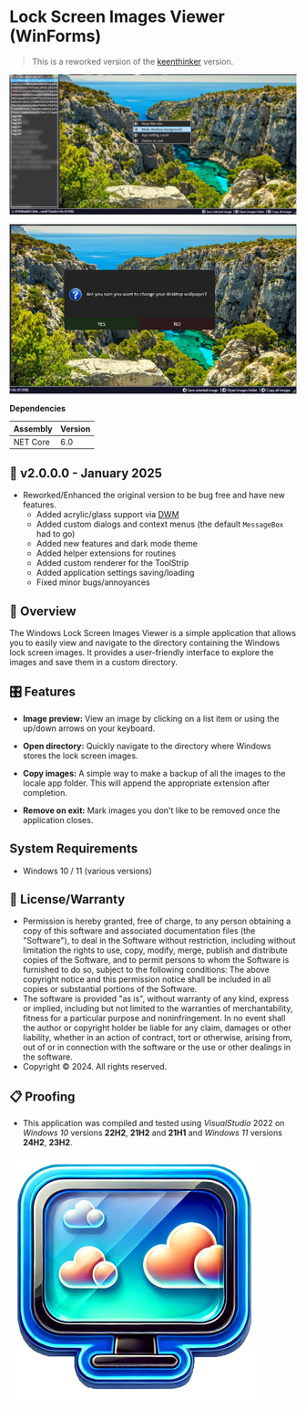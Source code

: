# Lock Screen Images Viewer (WinForms)

> This is a reworked version of the [keenthinker](https://github.com/keenthinker/WindowsLockScreenImages) version.

![Example Picture](./Assets/Screenshot.png)

![Custom Dialog](./Assets/Screenshot2.png)

**Dependencies**

| Assembly | Version |
| ---- | ---- |
| NET Core | 6.0 |

## 📝 v2.0.0.0 - January 2025

* Reworked/Enhanced the original version to be bug free and have new features.
    - Added acrylic/glass support via [DWM](https://learn.microsoft.com/en-us/windows/win32/dwm/dwm-overview)
    - Added custom dialogs and context menus (the default `MessageBox` had to go)
    - Added new features and dark mode theme
    - Added helper extensions for routines
    - Added custom renderer for the ToolStrip
    - Added application settings saving/loading
    - Fixed minor bugs/annoyances

## 📖 Overview

The Windows Lock Screen Images Viewer is a simple application that allows you to easily view and navigate to the directory containing the Windows lock screen images. It provides a user-friendly interface to explore the images and save them in a custom directory.

## 🎛️ Features

- **Image preview:** View an image by clicking on a list item or using the up/down arrows on your keyboard.
  
- **Open directory:** Quickly navigate to the directory where Windows stores the lock screen images.

- **Copy images:** A simple way to make a backup of all the images to the locale app folder. This will append the appropriate extension after completion.

- **Remove on exit:** Mark images you don't like to be removed once the application closes.

## System Requirements

- Windows 10 / 11 (various versions)

## 🧾 License/Warranty
* Permission is hereby granted, free of charge, to any person obtaining a copy of this software and associated documentation files (the "Software"), to deal in the Software without restriction, including without limitation the rights to use, copy, modify, merge, publish and distribute copies of the Software, and to permit persons to whom the Software is furnished to do so, subject to the following conditions: The above copyright notice and this permission notice shall be included in all copies or substantial portions of the Software.
* The software is provided "as is", without warranty of any kind, express or implied, including but not limited to the warranties of merchantability, fitness for a particular purpose and noninfringement. In no event shall the author or copyright holder be liable for any claim, damages or other liability, whether in an action of contract, tort or otherwise, arising from, out of or in connection with the software or the use or other dealings in the software.
* Copyright © 2024. All rights reserved.

## 📋 Proofing
* This application was compiled and tested using *VisualStudio* 2022 on *Windows 10* versions **22H2**, **21H2** and **21H1** and *Windows 11* versions **24H2**, **23H2**.

![New Icon](./Assets/AppIcon.png)
